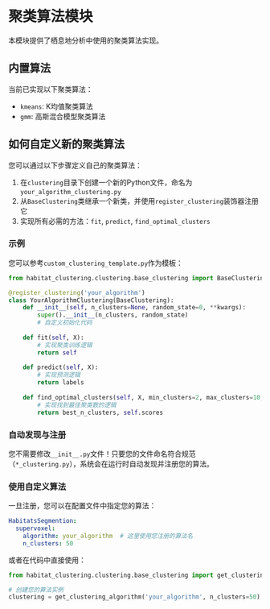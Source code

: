 # 聚类算法模块

本模块提供了栖息地分析中使用的聚类算法实现。

## 内置算法

当前已实现以下聚类算法：

- `kmeans`: K均值聚类算法
- `gmm`: 高斯混合模型聚类算法

## 如何自定义新的聚类算法

您可以通过以下步骤定义自己的聚类算法：

1. 在`clustering`目录下创建一个新的Python文件，命名为`your_algorithm_clustering.py`
2. 从`BaseClustering`类继承一个新类，并使用`register_clustering`装饰器注册它
3. 实现所有必需的方法：`fit`, `predict`, `find_optimal_clusters`

### 示例

您可以参考`custom_clustering_template.py`作为模板：

```python
from habitat_clustering.clustering.base_clustering import BaseClustering, register_clustering

@register_clustering('your_algorithm')
class YourAlgorithmClustering(BaseClustering):
    def __init__(self, n_clusters=None, random_state=0, **kwargs):
        super().__init__(n_clusters, random_state)
        # 自定义初始化代码
        
    def fit(self, X):
        # 实现聚类训练逻辑
        return self
        
    def predict(self, X):
        # 实现预测逻辑
        return labels
        
    def find_optimal_clusters(self, X, min_clusters=2, max_clusters=10, methods=None, show_progress=True):
        # 实现找到最佳聚类数的逻辑
        return best_n_clusters, self.scores
```

### 自动发现与注册

您不需要修改`__init__.py`文件！只要您的文件命名符合规范（`*_clustering.py`），系统会在运行时自动发现并注册您的算法。

### 使用自定义算法

一旦注册，您可以在配置文件中指定您的算法：

```yaml
HabitatsSegmention:
  supervoxel:
    algorithm: your_algorithm  # 这里使用您注册的算法名
    n_clusters: 50
```

或者在代码中直接使用：

```python
from habitat_clustering.clustering.base_clustering import get_clustering_algorithm

# 创建您的算法实例
clustering = get_clustering_algorithm('your_algorithm', n_clusters=50)
``` 